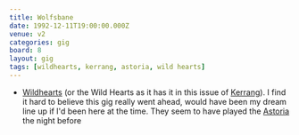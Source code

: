 ```yaml
---
title: Wolfsbane
date: 1992-12-11T19:00:00.000Z
venue: v2
categories: gig
board: 8
layout: gig
tags: [wildhearts, kerrang, astoria, wild hearts]
---
```

+ <a href="/wiki/wildhearts">Wildhearts</a> (or the Wild Hearts as it has it in this issue of <a href="/wiki/kerrang">Kerrang</a>). I find it hard to believe this gig really went ahead, would have been my dream line up if I'd been here at the time. They seem to have played the <a href="/wiki/astoria">Astoria</a> the night before